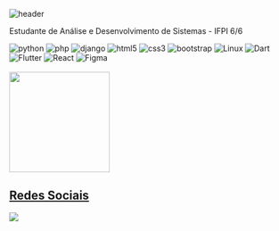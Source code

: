 ![header](https://capsule-render.vercel.app/api?type=soft&color=76819c&height=180&section=header&text=Abimael%20Corado&fontSize=80)

Estudante de Análise e Desenvolvimento de Sistemas - IFPI 6/6

<div>  
        <img src="https://img.shields.io/badge/Python-3776AB?style=for-the-badge&logo=python&logoColor=white" alt="python" />
        <img src="https://img.shields.io/badge/PHP-777BB4?style=for-the-badge&logo=php&logoColor=white" alt="php" />
        <img src="https://img.shields.io/badge/Django-092E20?style=for-the-badge&logo=django&logoColor=green" alt="django" />
        <img src="https://img.shields.io/badge/HTML5-E34F26?style=for-the-badge&logo=html5&logoColor=white" alt="html5" />
        <img src="https://img.shields.io/badge/CSS3-1572B6?style=for-the-badge&logo=css3&logoColor=white" alt="css3" />
        <img src="https://img.shields.io/badge/Bootstrap-563D7C?style=for-the-badge&logo=bootstrap&logoColor=white" alt="bootstrap" />
        <img src="https://img.shields.io/badge/Linux-E34F26?style=for-the-badge&logo=linux&logoColor=black" alt="Linux" />
        <img src="https://img.shields.io/badge/dart-02589c?style=for-the-badge&logo=dart&logoColor=white" alt="Dart" />
        <img src="https://img.shields.io/badge/flutter-2eb2ee?style=for-the-badge&logo=flutter&logoColor=white" alt="Flutter" />
        <img src="https://img.shields.io/badge/react-06f3af?style=for-the-badge&logo=react&logoColor=white" alt="React" />
        <img src="https://img.shields.io/badge/figma-2F4F4F?style=for-the-badge&logo=figma&logoColor=green" alt="Figma" />
</div>

<br>

<div>
  <a href="https://Abimaelcorado.github.io">
  <img height="180em" src="https://github-readme-stats.vercel.app/api?username=Abimaelcorado&show_icons=true&theme=algolia&include_all_commits=true&count_private=true"/>
</div>
  
## Redes Sociais
<div>  
        <a href="https://www.instagram.com/ab_corado/"><img
            src="https://img.shields.io/badge/-Instagram-%23E4405F?style=for-the-badge&logo=instagram&logoColor=white"></a>
</div>
